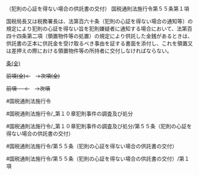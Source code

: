 （犯則の心証を得ない場合の供託書の交付）
国税通則法施行令第５５条第１項

国税局長又は税務署長は、法第百六十条（犯則の心証を得ない場合の通知等）の規定により犯則の心証を得ない旨を犯則嫌疑者に通知する場合において、法第百四十四条第二項（領置物件等の処置）の規定により供託した金銭があるときは、供託書の正本に供託金を受け取るべき事由を証する書面を添付し、これを領置又は差押えの際における領置物件等の所持者に交付しなければならない。

[条(全)](国税通則法施行＿令＿第５５条_.md)

~~前項(全)←~~　~~→次項(全)~~

~~前項 　 ←~~　~~→次項~~



#国税通則法施行令

#国税通則法施行令/_第１０章犯則事件の調査及び処分

#国税通則法施行令/_第１０章犯則事件の調査及び処分/第５５条（犯則の心証を得ない場合の供託書の交付）

#国税通則法施行令/第５５条（犯則の心証を得ない場合の供託書の交付）

#国税通則法施行令/第５５条（犯則の心証を得ない場合の供託書の交付）/第１項

